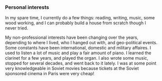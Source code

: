 ### Personal interests

In my spare time, I currently do a few things: reading, writing, music, some wood working, and I can probably build a house from scratch though I never tried.

My non-professional interests have been changing over the years, depending to where I lived, who I hanged out with, and geo-political events. Some constants have been international, domestic and military affaires. I used to listen a lot of music and play a fair amount of piano. I learned the clarinet for a few years, and played the organ. I also wrote some music, stopped for several decades, and went back to it lately. I was at some point very knowledgeable in Soviet movies because tickets at the Soviet sponsored cinema in Paris were very cheap!